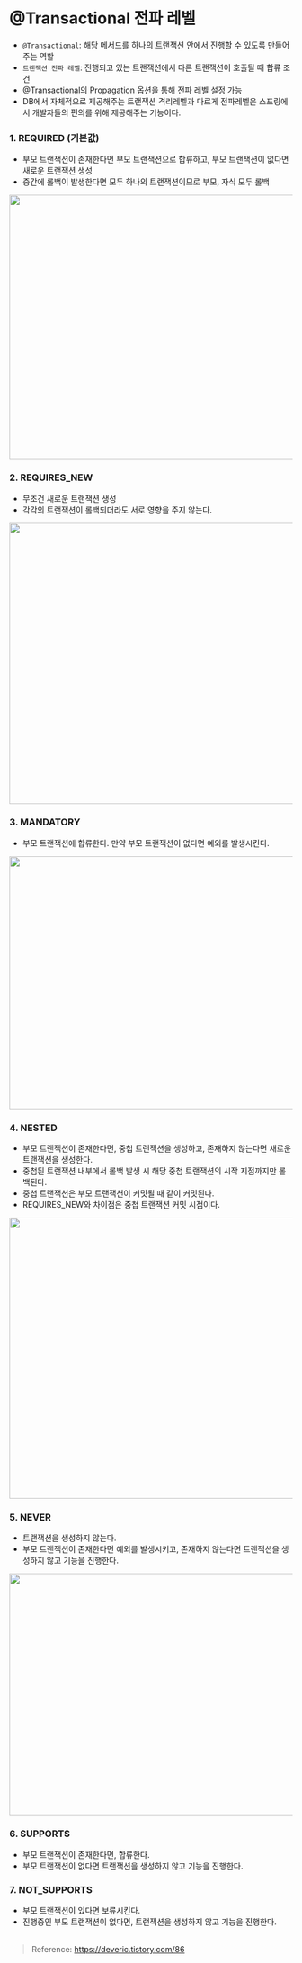 # @Transactional 전파 레벨
* `@Transactional`: 해당 메서드를 하나의 트랜잭션 안에서 진행할 수 있도록 만들어주는 역할
*  `트랜잭션 전파 레벨`: 진행되고 있는 트랜잭션에서 다른 트랜잭션이 호출될 때 합류 조건
*  @Transactional의 Propagation 옵션을 통해 전파 레벨 설정 가능
* DB에서 자체적으로 제공해주는 트랜잭션 격리레벨과 다르게 전파레벨은 스프링에서 개발자들의 편의를 위해 제공해주는 기능이다.

### 1. REQUIRED (기본값)
* 부모 트랜잭션이 존재한다면 부모 트랜잭션으로 합류하고, 부모 트랜잭션이 없다면 새로운 트랜잭션 생성
* 중간에 롤백이 발생한다면 모두 하나의 트랜잭션이므로 부모, 자식 모두 롤백
<img src="https://user-images.githubusercontent.com/50009240/216627596-4a865108-e1d9-4b59-8493-db500e77f771.png" width="520" height="470">

### 2. REQUIRES_NEW
* 무조건 새로운 트랜잭션 생성
* 각각의 트랜잭션이 롤백되더라도 서로 영향을 주지 않는다.
<img src="https://user-images.githubusercontent.com/50009240/216628909-c0303497-eac0-46d1-ad8a-e30f6bb6dddc.png" width="550" height="500">

### 3. MANDATORY
* 부모 트랜잭션에 합류한다. 만약 부모 트랜잭션이 없다면 예외를 발생시킨다.
<img src="https://user-images.githubusercontent.com/50009240/216629692-4ffbbfee-b69c-45d9-b0a3-21de15cd4a9a.png" width="550" height="450">                            

### 4. NESTED
* 부모 트랜잭션이 존재한다면, 중첩 트랜잭션을 생성하고, 존재하지 않는다면 새로운 트랜잭션을 생성한다.
* 중첩된 트랜잭션 내부에서 롤백 발생 시 해당 중첩 트랜잭션의 시작 지점까지만 롤백된다.
* 중첩 트랜잭션은 부모 트랜잭션이 커밋될 때 같이 커밋된다.
* REQUIRES_NEW와 차이점은 중첩 트랜잭션 커밋 시점이다.
<img src="https://user-images.githubusercontent.com/50009240/216630649-c4002046-2a8f-46b0-abcf-91acfb4e6dda.png" width="550" height="500">

### 5. NEVER
* 트랜잭션을 생성하지 않는다.
* 부모 트랜잭션이 존재한다면 예외를 발생시키고, 존재하지 않는다면 트랜잭션을 생성하지 않고 기능을 진행한다.
<img src="https://user-images.githubusercontent.com/50009240/216631085-48e9bfa2-690f-4eab-b0c0-d4eda7318de5.png" width="520" height="430">

### 6. SUPPORTS
* 부모 트랜잭션이 존재한다면, 합류한다.
* 부모 트랜잭션이 없다면 트랜잭션을 생성하지 않고 기능을 진행한다.

### 7. NOT_SUPPORTS
* 부모 트랜잭션이 있다면 보류시킨다.
* 진행중인 부모 트랜잭션이 없다면, 트랜잭션을 생성하지 않고 기능을 진행한다.
<br></br>
> Reference: https://deveric.tistory.com/86
